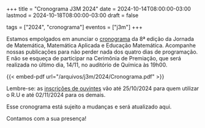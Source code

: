 +++
title = "Cronograma J3M 2024"
date = 2024-10-14T08:00:00-03:00
lastmod = 2024-10-18T08:00:00-03:00
draft = false

tags = ["2024", "cronograma"]
eventos = ["j3m"]
+++

Estamos empolgados em anunciar o [cronograma](/arquivos/j3m/2024/Cronograma.pdf) da 8ª edição da Jornada de Matemática, Matemática Aplicada e Educação Matemática. Acompanhe nossas publicações para não perder nada dos quatro dias de programação. E não se esqueça de participar na Cerimônia de Premiação, que será realizada no último dia, 14/11, no auditório de Química às 19h00.

{{< embed-pdf url="/arquivos/j3m/2024/Cronograma.pdf" >}}

Lembre-se: as [inscrições de ouvintes](https://forms.gle/RZoWxbXxHu8vhrWH8) vão até 25/10/2024 para quem utilizar o R.U e até 02/11/2024 para os demais.

Esse cronograma está sujeito a mudanças e será atualizado aqui.

Contamos com a sua presença!
